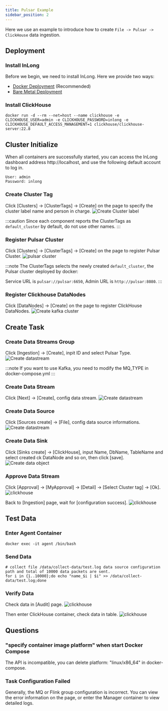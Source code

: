 ```yaml
---
title: Pulsar Example
sidebar_position: 2
---
```


Here we use an example to introduce how to create `File -> Pulsar -> ClickHouse` data ingestion.

## Deployment
### Install InLong

Before we begin, we need to install InLong. Here we provide two ways:
- [Docker Deployment](deployment/docker.md) (Recommended)
- [Bare Metal Deployment](deployment/bare_metal.md)

### Install ClickHouse
```shell
docker run -d --rm --net=host --name clickhouse -e CLICKHOUSE_USER=admin -e CLICKHOUSE_PASSWORD=inlong -e CLICKHOUSE_DEFAULT_ACCESS_MANAGEMENT=1 clickhouse/clickhouse-server:22.8
```

## Cluster Initialize
When all containers are successfully started, you can access the InLong dashboard address http://localhost, and use the following default account to log in.
```properties
User: admin
Password: inlong
```

### Create Cluster Tag
Click [Clusters] -> [ClusterTags] -> [Create] on the page to specify the cluster label name and person in charge.
![Create Cluster label](img/file_clickhouse/create_cluster_label.png)

:::caution
Since each component reports the ClusterTags as `default_cluster` by default, do not use other names.
:::

### Register Pulsar Cluster
Click [Clusters] -> [ClusterTags] -> [Create] on the page to register Pulsar Cluster.
![pulsar cluster](img/file_clickhouse/create_pulsar_cluster.png)

:::note
The ClusterTags selects the newly created `default_cluster`, the Pulsar cluster deployed by docker:

Service URL is `pulsar://pulsar:6650`, Admin URL is `http://pulsar:8080`.
:::

### Register Clickhouse DataNodes
Click [DataNodes] -> [Create] on the page to register ClickHouse DataNodes.
![Create kafka cluster](img/file_clickhouse/datanode.png)

## Create Task
### Create Data Streams Group
Click [Ingestion] -> [Create], inpit ID and select Pulsar Type.
![Create datastream](img/file_clickhouse/pulsar_group.png)

:::note
If you want to use Kafka, you need to modify the MQ_TYPE in docker-compose.yml
:::

### Create Data Stream
Click [Next] -> [Create], config data stream.
![Create datastream](img/file_clickhouse/pulsar_stream.png)

### Create Data Source
Click [Sources create] -> [File], config data source informations.
![Create datastream](img/file_clickhouse/pulsar_source.png)

### Create Data Sink
Click [Sinks create] -> [ClickHouse], input Name, DbName, TableName and select created ck DataNode and so on, then click [save].
![Create data object](img/file_clickhouse/pulsar_sink.png)

### Approve Data Stream
Click [Approval] -> [MyApproval] -> [Detail] -> [Select Cluster tag] -> [Ok].
![clickhouse](img/file_clickhouse/pulsar_approval.png)

Back to [Ingestion] page, wait for [configuration success].
![clickhouse](img/file_clickhouse/pulsar_approve_result.png)

## Test Data
### Enter Agent Container
```shell
docker exec -it agent /bin/bash
```

### Send Data
```shell
# collect file /data/collect-data/test.log data source configuration path and total of 10000 data packets are sent.
for i in {1..10000};do echo "name_$i | $i" >> /data/collect-data/test.log;done
```

### Verify Data
Check data in [Audit] page.
![clickhouse](img/file_clickhouse/pulsar_audit.png)

Then enter ClickHouse container, check data in table.
![clickhouse](img/file_clickhouse/pulsar_table.png)

## Questions
### "specify container image platform" when start Docker Compose
The API is incompatible, you can delete platform: "linux/x86_64" in docker-compose.

### Task Configuration Failed
Generally, the MQ or Flink group configuration is incorrect. You can view the error information on the page, or enter the Manager container to view detailed logs.